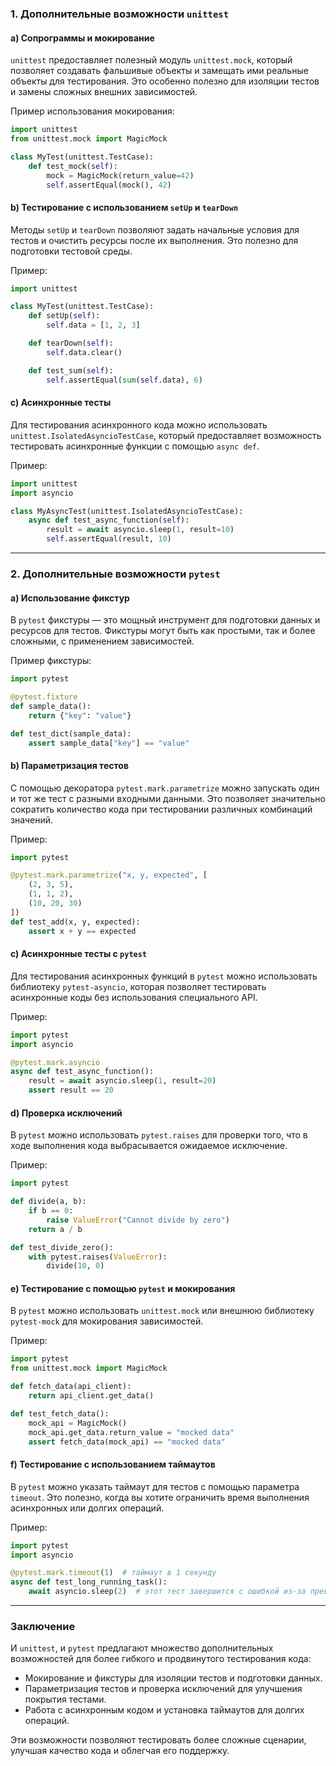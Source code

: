 ### 1. Дополнительные возможности `unittest`

#### a) **Сопрограммы и мокирование**

`unittest` предоставляет полезный модуль `unittest.mock`, который позволяет создавать фальшивые объекты и замещать ими реальные объекты для тестирования. Это особенно полезно для изоляции тестов и замены сложных внешних зависимостей.

Пример использования мокирования:

```python
import unittest
from unittest.mock import MagicMock

class MyTest(unittest.TestCase):
    def test_mock(self):
        mock = MagicMock(return_value=42)
        self.assertEqual(mock(), 42)
````

#### b) **Тестирование с использованием `setUp` и `tearDown`**

Методы `setUp` и `tearDown` позволяют задать начальные условия для тестов и очистить ресурсы после их выполнения. Это полезно для подготовки тестовой среды.

Пример:

```python
import unittest

class MyTest(unittest.TestCase):
    def setUp(self):
        self.data = [1, 2, 3]

    def tearDown(self):
        self.data.clear()

    def test_sum(self):
        self.assertEqual(sum(self.data), 6)
```

#### c) **Асинхронные тесты**

Для тестирования асинхронного кода можно использовать `unittest.IsolatedAsyncioTestCase`, который предоставляет возможность тестировать асинхронные функции с помощью `async def`.

Пример:

```python
import unittest
import asyncio

class MyAsyncTest(unittest.IsolatedAsyncioTestCase):
    async def test_async_function(self):
        result = await asyncio.sleep(1, result=10)
        self.assertEqual(result, 10)
```

---

### 2. Дополнительные возможности `pytest`

#### a) **Использование фикстур**

В `pytest` фикстуры — это мощный инструмент для подготовки данных и ресурсов для тестов. Фикстуры могут быть как простыми, так и более сложными, с применением зависимостей.

Пример фикстуры:

```python
import pytest

@pytest.fixture
def sample_data():
    return {"key": "value"}

def test_dict(sample_data):
    assert sample_data["key"] == "value"
```

#### b) **Параметризация тестов**

С помощью декоратора `pytest.mark.parametrize` можно запускать один и тот же тест с разными входными данными. Это позволяет значительно сократить количество кода при тестировании различных комбинаций значений.

Пример:

```python
import pytest

@pytest.mark.parametrize("x, y, expected", [
    (2, 3, 5),
    (1, 1, 2),
    (10, 20, 30)
])
def test_add(x, y, expected):
    assert x + y == expected
```

#### c) **Асинхронные тесты с `pytest`**

Для тестирования асинхронных функций в `pytest` можно использовать библиотеку `pytest-asyncio`, которая позволяет тестировать асинхронные коды без использования специального API.

Пример:

```python
import pytest
import asyncio

@pytest.mark.asyncio
async def test_async_function():
    result = await asyncio.sleep(1, result=20)
    assert result == 20
```

#### d) **Проверка исключений**

В `pytest` можно использовать `pytest.raises` для проверки того, что в ходе выполнения кода выбрасывается ожидаемое исключение.

Пример:

```python
import pytest

def divide(a, b):
    if b == 0:
        raise ValueError("Cannot divide by zero")
    return a / b

def test_divide_zero():
    with pytest.raises(ValueError):
        divide(10, 0)
```

#### e) **Тестирование с помощью `pytest` и мокирования**

В `pytest` можно использовать `unittest.mock` или внешнюю библиотеку `pytest-mock` для мокирования зависимостей.

Пример:

```python
import pytest
from unittest.mock import MagicMock

def fetch_data(api_client):
    return api_client.get_data()

def test_fetch_data():
    mock_api = MagicMock()
    mock_api.get_data.return_value = "mocked data"
    assert fetch_data(mock_api) == "mocked data"
```

#### f) **Тестирование с использованием таймаутов**

В `pytest` можно указать таймаут для тестов с помощью параметра `timeout`. Это полезно, когда вы хотите ограничить время выполнения асинхронных или долгих операций.

Пример:

```python
import pytest
import asyncio

@pytest.mark.timeout(1)  # таймаут в 1 секунду
async def test_long_running_task():
    await asyncio.sleep(2)  # этот тест завершится с ошибкой из-за превышения таймаута
```

---

### Заключение

И `unittest`, и `pytest` предлагают множество дополнительных возможностей для более гибкого и продвинутого тестирования кода:

- Мокирование и фикстуры для изоляции тестов и подготовки данных.
- Параметризация тестов и проверка исключений для улучшения покрытия тестами.
- Работа с асинхронным кодом и установка таймаутов для долгих операций.

Эти возможности позволяют тестировать более сложные сценарии, улучшая качество кода и облегчая его поддержку.